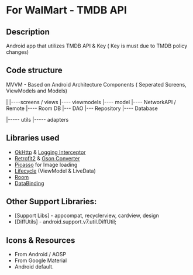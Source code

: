 # For WalMart - TMDB API 

## Description 

Android app that utilizes TMDB API & Key ( Key is must due to TMDB policy changes) 

## Code structure 

MVVM - Based on Android Architecture Components ( Seperated Screens, ViewModels and Models)

 |
 |----screens / views
 |---- viewmodels
 |---- model
 |---- NetworkAPI / Remote 
 |----  Room DB
         |--- DAO
         |--- Repository
         |---- Database

 |----- utils 
 |----- adapters
 

## Libraries used

- [OkHttp](https://github.com/square/okhttp) & [Logging Interceptor](https://github.com/square/okhttp/tree/master/okhttp-logging-interceptor)
- [Retrofit2](https://github.com/square/retrofit) & [Gson Converter](https://github.com/square/retrofit/tree/master/retrofit-converters/gson)
- [Picasso](https://github.com/square/picasso) for Image loading 
- [Lifecycle](https://developer.android.com/reference/android/arch/lifecycle/package-summary.html) (ViewModel & LiveData)
- [Room](https://developer.android.com/topic/libraries/architecture/room.html)  
- [DataBinding](https://developer.android.com/topic/libraries/data-binding/index.html)

## Other Support Libraries: 
- [Support Libs] - appcompat, recyclerview, cardview, design
- [DiffUtils] -  android.support.v7.util.DiffUtil;

## Icons & Resources 

- From Android / AOSP 
- From Google Material 
- Android default.
